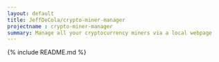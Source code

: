 ```yaml
---
layout: default
title: JeffDeCola/crypto-miner-manager
projectname : crypto-miner-manager
summary: Manage all your cryptocurrency miners via a local webpage
---
```


{% include README.md %}
